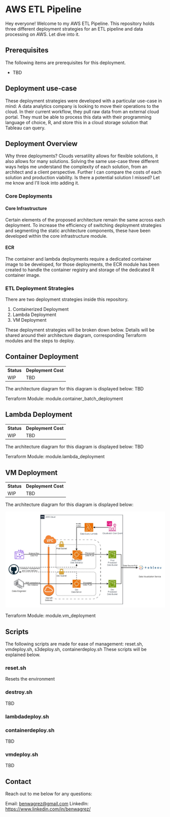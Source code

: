 # AWS ETL Pipeline
Hey everyone! Welcome to my AWS ETL Pipeline. This repository holds three different deployment strategies for an ETL pipeline and data processing on AWS. Let dive into it.

## Prerequisites
The following items are prerequisites for this deployment.
<ul>
    <li>TBD</li>
</ul>

## Deployment use-case
These deployment strategies were developed with a particular use-case in mind: A data analytics company is looking to move their operations to the cloud. In their current workflow, they pull raw data from an external cloud portal. They must be able to process this data with their programming language of choice, R, and store this in a cloud storage solution that Tableau can query.

## Deployment Overview
Why three deployments? Clouds versatility allows for flexible solutions, it also allows for many solutions. Solving the same use-case three different ways helps me understand the complexity of each solution, from an architect and a client perspective. Further I can compare the costs of each solution and production viability. Is there a potential solution I missed? Let me know and I'll look into adding it.
### Core Deployments
#### Core Infrastructure
Certain elements of the proposed architecture remain the same across each deployment. To increase the efficiency of switching deployment strategies and segmenting the static architecture components, these have been developed within the core infrastructure module.
#### ECR
The container and lambda deployments require a dedicated container image to be developed, for those deployments, the ECR module has been created to handle the container registry and storage of the dedicated R container image.
### ETL Deployment Strategies
There are two deployment strategies inside this repository. 
<ol>
    <li>Containerized Deployment</li>
    <li>Lambda Deployment</li>
    <li>VM Deployment</li>
</ol>
These deployment strategies will be broken down below. Details will be shared around their architecture diagram, corresponding Terraform modules and the steps to deploy.

## Container Deployment
<table>
    <tr>
        <th>Status</th><th>Deployment Cost</th>
    </tr>
    <tr>
        <td>WIP</td><td>TBD</td>
    </tr>
</table>
The architecture diagram for this diagram is displayed below:
TBD

Terraform Module:
module.container_batch_deployment

## Lambda Deployment
<table>
    <tr>
        <th>Status</th><th>Deployment Cost</th>
    </tr>
    <tr>
        <td>WIP</td><td>TBD</td>
    </tr>
</table>
The architecture diagram for this diagram is displayed below:
TBD

Terraform Module:
module.lambda_deployment

## VM Deployment
<table>
    <tr>
        <th>Status</th><th>Deployment Cost</th>
    </tr>
    <tr>
        <td>WIP</td><td>TBD</td>
    </tr>
</table>
The architecture diagram for this diagram is displayed below:

![VM Deployment Diagram](assets/VMETLDiagram.jpg)

Terraform Module:
module.vm_deployment

## Scripts
The following scripts are made for ease of management: reset.sh, vmdeploy.sh, s3deploy.sh, containerdeploy.sh
These scripts will be explained below.

### reset.sh
Resets the environment

### destroy.sh
TBD

### lambdadeploy.sh


### containerdeploy.sh
TBD

### vmdeploy.sh
TBD

## Contact

Reach out to me below for any questions:

Email: benwagrez@gmail.com
LinkedIn: https://www.linkedin.com/in/benwagrez/
